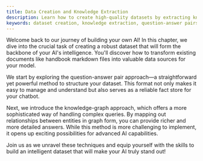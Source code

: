 ```yaml
---
title: Data Creation and Knowledge Extraction
description: Learn how to create high-quality datasets by extracting knowledge from existing documents using question-answer pairs or knowledge graphs.
keywords: dataset creation, knowledge extraction, question-answer pairs, knowledge graph, AI chatbot development
---
```


Welcome back to our journey of building your own AI! In this chapter, we dive into the crucial task of creating a robust dataset that will form the backbone of your AI's intelligence. You'll discover how to transform existing documents like handbook markdown files into valuable data sources for your model.

We start by exploring the question-answer pair approach—a straightforward yet powerful method to structure your dataset. This format not only makes it easy to manage and understand but also serves as a reliable fact store for your chatbot.

Next, we introduce the knowledge-graph approach, which offers a more sophisticated way of handling complex queries. By mapping out relationships between entities in graph form, you can provide richer and more detailed answers. While this method is more challenging to implement, it opens up exciting possibilities for advanced AI capabilities.

Join us as we unravel these techniques and equip yourself with the skills to build an intelligent dataset that will make your AI truly stand out!